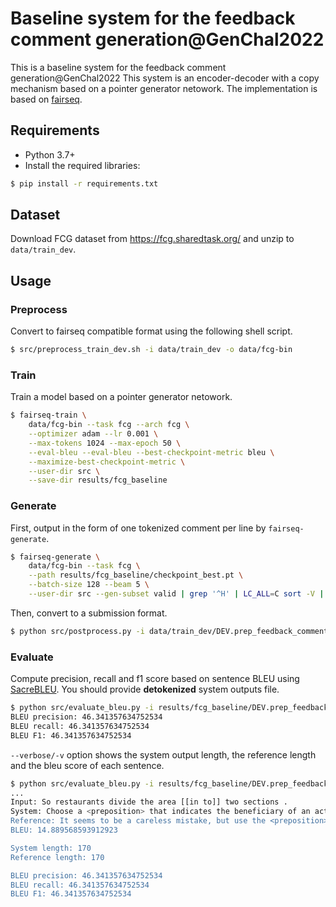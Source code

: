 # Baseline system for the feedback comment generation@GenChal2022 
This is a baseline system for the feedback comment generation@GenChal2022
This system is an encoder-decoder with a copy mechanism based on a pointer generator netowork.
The implementation is based on [fairseq](https://github.com/pytorch/fairseq).

## Requirements

- Python 3.7+
- Install the required libraries:
```bash
$ pip install -r requirements.txt
```

## Dataset

Download FCG dataset from https://fcg.sharedtask.org/ and unzip to `data/train_dev`.

## Usage

### Preprocess

Convert to fairseq compatible format using the following shell script.
```bash
$ src/preprocess_train_dev.sh -i data/train_dev -o data/fcg-bin
```

### Train

Train a model based on a pointer generator netowork.
```bash
$ fairseq-train \
    data/fcg-bin --task fcg --arch fcg \
    --optimizer adam --lr 0.001 \
    --max-tokens 1024 --max-epoch 50 \
    --eval-bleu --eval-bleu --best-checkpoint-metric bleu \
    --maximize-best-checkpoint-metric \
    --user-dir src \
    --save-dir results/fcg_baseline
```

### Generate
First, output in the form of one tokenized comment per line by `fairseq-generate`.
```bash
$ fairseq-generate \
    data/fcg-bin --task fcg \
    --path results/fcg_baseline/checkpoint_best.pt \
    --batch-size 128 --beam 5 \
    --user-dir src --gen-subset valid | grep '^H' | LC_ALL=C sort -V | cut -f3 > results/fcg_baseline/DEV.prep_feedback_comment.out
```
Then, convert to a submission format.
```bash
$ python src/postprocess.py -i data/train_dev/DEV.prep_feedback_comment.public.tsv -s results/fcg_baseline/DEV.prep_feedback_comment.out -m data/train_dev/spm.model -o results/fcg_baseline/DEV.prep_feedback_comment.out.tsv
```

### Evaluate
Compute precision, recall and f1 score based on sentence BLEU using [SacreBLEU](https://github.com/mjpost/sacrebleu).
You should provide **detokenized** system outputs file.
```bash
$ python src/evaluate_bleu.py -i results/fcg_baseline/DEV.prep_feedback_comment.out.tsv -r data/train_dev/DEV.prep_feedback_comment.public.tsv
BLEU precision: 46.341357634752534
BLEU recall: 46.341357634752534
BLEU F1: 46.341357634752534
```
`--verbose/-v` option shows the system output length, the reference length and the bleu score of each sentence.
```bash
$ python src/evaluate_bleu.py -i results/fcg_baseline/DEV.prep_feedback_comment.out.tsv -r data/train_dev/DEV.prep_feedback_comment.public.tsv -v
...
Input: So restaurants divide the area [[in to]] two sections .
System: Choose a <preposition> that indicates the beneficiary of an action instead of the <preposition> <<of>>.
Reference: It seems to be a careless mistake, but use the <preposition> that expresses the <prepositions> <<in>> and <<to>> in one word.
BLEU: 14.889568593912923

System length: 170
Reference length: 170

BLEU precision: 46.341357634752534
BLEU recall: 46.341357634752534
BLEU F1: 46.341357634752534
```
